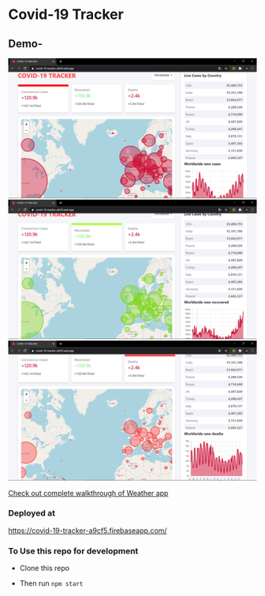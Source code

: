 <h1>Covid-19 Tracker</h1>

## Demo-
![demo1](assets/demo/demo1.png)
![demo2](assets/demo/demo2.png)
![demo3](assets/demo/demo3.png)

[Check out complete walkthrough of Weather app](https://vimeo.com/538755371/5ff8748a81)


### Deployed at

https://covid-19-tracker-a9cf5.firebaseapp.com/

### To Use this repo for development 


- Clone this repo

- Then run <code>npm start</code>

